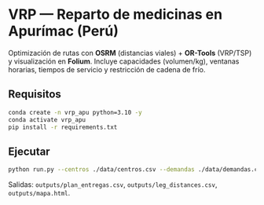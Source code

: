 # VRP — Reparto de medicinas en Apurímac (Perú)

Optimización de rutas con **OSRM** (distancias viales) + **OR-Tools** (VRP/TSP) y visualización en **Folium**.
Incluye capacidades (volumen/kg), ventanas horarias, tiempos de servicio y restricción de cadena de frío.

## Requisitos
```bash
conda create -n vrp_apu python=3.10 -y
conda activate vrp_apu
pip install -r requirements.txt
```

## Ejecutar
```bash
python run.py --centros ./data/centros.csv --demandas ./data/demandas.csv --vehiculos ./data/vehiculos.csv --osrm https://router.project-osrm.org
```

Salidas: `outputs/plan_entregas.csv`, `outputs/leg_distances.csv`, `outputs/mapa.html`.
